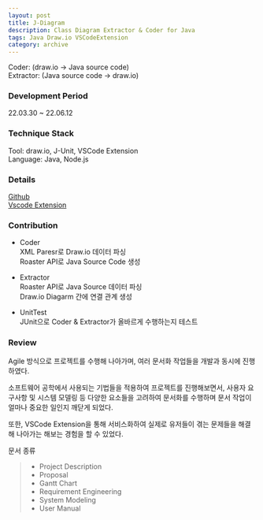 ```yaml
---
layout: post
title: J-Diagram  
description: Class Diagram Extractor & Coder for Java  
tags: Java Draw.io VSCodeExtension
category: archive
---
```


Coder: (draw.io -> Java source code)   
Extractor: (Java source code -> draw.io)  

### Development Period
22.03.30 ~ 22.06.12

### Technique Stack  
Tool: draw.io, J-Unit, VSCode Extension  
Language: Java, Node.js  

### Details
[Github](https://github.com/OH318/J-Diagram)  
[Vscode Extension](https://marketplace.visualstudio.com/items?itemName=OH318.j-diagram)

### Contribution

- Coder    
    XML Paresr로 Draw.io 데이터 파싱  
    Roaster API로 Java Source Code 생성

- Extractor   
    Roaster API로 Java Source 데이터 파싱   
    Draw.io Diagarm 간에 연결 관계 생성

- UnitTest  
    JUnit으로 Coder & Extractor가 올바르게 수행하는지 테스트

### Review

Agile 방식으로 프로젝트를 수행해 나아가며, 여러 문서화 작업들을 개발과 동시에 진행하였다.  

소프트웨어 공학에서 사용되는 기법들을 적용하여 프로젝트를 진행해보면서, 사용자 요구사항 및 시스템 모델링 등 다양한 요소들을 고려하여 문서화를 수행하며 문서 작업이 얼마나 중요한 일인지 깨닫게 되었다. 

또한, VSCode Extension을 통해 서비스화하여 실제로 유저들이 겪는 문제들을 해결해 나아가는 해보는 경험을 할 수 있었다.

문서 종류
> - Project Description  
> - Proposal  
> - Gantt Chart   
> - Requirement Engineering  
> - System Modeling   
> - User Manual

